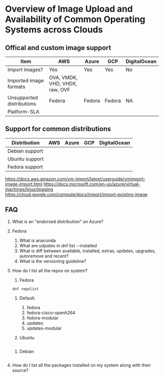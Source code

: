 # Overview of Image Upload and Availability of Common Operating Systems across Clouds

## Offical and custom image support

| Item                      | AWS                            | Azure  | GCP    | DigitalOcean |
| ------------------------- | ------------------------------ | ------ | ------ | ------------ |
| Import images?            | Yes                            | Yes    | Yes    | No           |
| Imported image formats    | OVA, VMDK, VHD, VHDX, raw, OVF |        |        |              |
| Unsupported distributions | Fedora                         | Fedora | Fedora | NA           |
| Platform-SLA              |                                |        |        |              |

## Support for common distributions

| Distribution   | AWS | Azure | GCP | DigitalOcean |
| -------------- | --- | ----- | --- | ------------ |
| Debian support |     |       |     |
| Ubuntu support |     |       |     |
| Fedora support |     |       |     |

https://docs.aws.amazon.com/vm-import/latest/userguide/vmimport-image-import.html
https://docs.microsoft.com/en-us/azure/virtual-machines/linux/imaging
https://cloud.google.com/compute/docs/import/import-existing-image

## FAQ

1. What is an "endorsed distribution" on Azure?
1. Fedora
   1. What is anaconda
   1. What are udpates in dnf list --installed
   1. What is diff between available, installed, extras, updates, upgrades, autoremove and recent?
   1. What is the versioning guideline?
1. How do I list all the repos on system?

   1. Fedora

   ```shell
   dnf repolist
   ```

   1. Default:

      1. fedora
      1. fedora-cisco-openh264
      1. fedora-modular
      1. updates
      1. updates-modular

   1. Ubuntu

   ```shell

   ```

   1. Debian

   ```shell

   ```

1. How do I list all the packages installed on my system along with their source?
